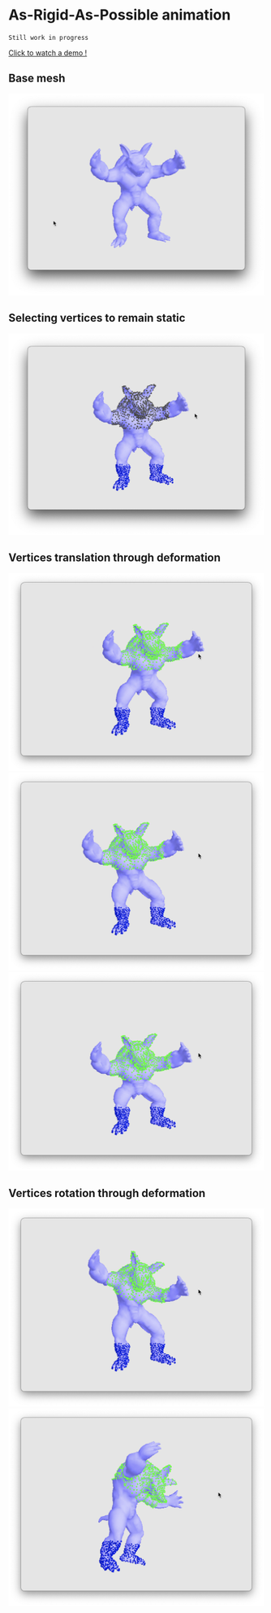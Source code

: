 # As-Rigid-As-Possible animation

```
Still work in progress
```
[Click to watch a demo !](https://youtu.be/4ekbBKWVHhY)

## Base mesh
![](img/demo1.png)

## Selecting vertices to remain static
![](img/demo2.png)

## Vertices translation through deformation
![](img/demo3.png)
![](img/demo4.png)
![](img/demo5.png)

## Vertices rotation through deformation
![](img/demo6.png)
![](img/demo8.png)